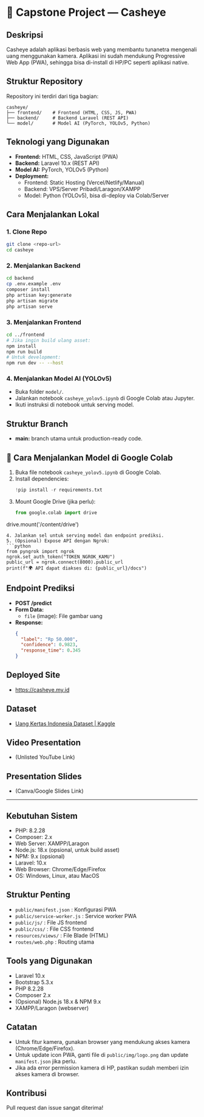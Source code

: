 # 🌿 Capstone Project — Casheye 

## Deskripsi
Casheye adalah aplikasi berbasis web yang membantu tunanetra mengenali uang menggunakan kamera. Aplikasi ini sudah mendukung Progressive Web App (PWA), sehingga bisa di-install di HP/PC seperti aplikasi native.

## Struktur Repository
Repository ini terdiri dari tiga bagian:

```
casheye/
├── frontend/    # Frontend (HTML, CSS, JS, PWA)
├── backend/     # Backend Laravel (REST API)
└── model/       # Model AI (PyTorch, YOLOv5, Python)
```

## Teknologi yang Digunakan
- **Frontend:** HTML, CSS, JavaScript (PWA)
- **Backend:** Laravel 10.x (REST API)
- **Model AI:** PyTorch, YOLOv5 (Python)
- **Deployment:**
  - Frontend: Static Hosting (Vercel/Netlify/Manual)
  - Backend: VPS/Server Pribadi/Laragon/XAMPP
  - Model: Python (YOLOv5), bisa di-deploy via Colab/Server

## Cara Menjalankan Lokal
### 1. Clone Repo
```bash
git clone <repo-url>
cd casheye
```

### 2. Menjalankan Backend
```bash
cd backend
cp .env.example .env
composer install
php artisan key:generate
php artisan migrate
php artisan serve
```

### 3. Menjalankan Frontend
```bash
cd ../frontend
# Jika ingin build ulang asset:
npm install
npm run build
# Untuk development:
npm run dev -- --host
```

### 4. Menjalankan Model AI (YOLOv5)
- Buka folder `model/`.
- Jalankan notebook `casheye_yolov5.ipynb` di Google Colab atau Jupyter.
- Ikuti instruksi di notebook untuk serving model.

## Struktur Branch
- **main:** branch utama untuk production-ready code.

## 🚀 Cara Menjalankan Model di Google Colab
1. Buka file notebook `casheye_yolov5.ipynb` di Google Colab.
2. Install dependencies:
   ```python
   !pip install -r requirements.txt
   ```
3. Mount Google Drive (jika perlu):
   ```python
   from google.colab import drive
drive.mount('/content/drive')
   ```
4. Jalankan sel untuk serving model dan endpoint prediksi.
5. (Opsional) Expose API dengan Ngrok:
   ```python
   from pyngrok import ngrok
   ngrok.set_auth_token("TOKEN_NGROK_KAMU")
   public_url = ngrok.connect(8000).public_url
   print(f"🌍 API dapat diakses di: {public_url}/docs")
   ```

## Endpoint Prediksi
- **POST /predict**
- **Form Data:**
  - `file` (image): File gambar uang
- **Response:**
  ```json
  {
    "label": "Rp 50.000",
    "confidence": 0.9823,
    "response_time": 0.345
  }
  ```

## Deployed Site
- https://casheye.my.id

## Dataset
- [Uang Kertas Indonesia Dataset | Kaggle](https://www.kaggle.com/datasets)

## Video Presentation
- (Unlisted YouTube Link)

## Presentation Slides
- (Canva/Google Slides Link)

---

## Kebutuhan Sistem
- PHP: 8.2.28
- Composer: 2.x
- Web Server: XAMPP/Laragon
- Node.js: 18.x (opsional, untuk build asset)
- NPM: 9.x (opsional)
- Laravel: 10.x
- Web Browser: Chrome/Edge/Firefox
- OS: Windows, Linux, atau MacOS

## Struktur Penting
- `public/manifest.json` : Konfigurasi PWA
- `public/service-worker.js` : Service worker PWA
- `public/js/` : File JS frontend
- `public/css/` : File CSS frontend
- `resources/views/` : File Blade (HTML)
- `routes/web.php` : Routing utama

## Tools yang Digunakan
- Laravel 10.x
- Bootstrap 5.3.x
- PHP 8.2.28
- Composer 2.x
- (Opsional) Node.js 18.x & NPM 9.x
- XAMPP/Laragon (webserver)

## Catatan
- Untuk fitur kamera, gunakan browser yang mendukung akses kamera (Chrome/Edge/Firefox).
- Untuk update icon PWA, ganti file di `public/img/logo.png` dan update `manifest.json` jika perlu.
- Jika ada error permission kamera di HP, pastikan sudah memberi izin akses kamera di browser.

## Kontribusi
Pull request dan issue sangat diterima!
